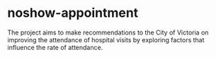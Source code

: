 # noshow-appointment
The project aims to make recommendations to the City of Victoria on improving the attendance of hospital visits by exploring factors that influence the rate of attendance. 
